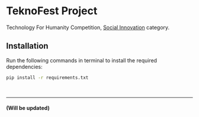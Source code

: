 <h1> TeknoFest Project </h1>

Technology For Humanity Competition, [Social Innovation](https://www.teknofest.org/en/competitions/competition/51) category.

<h2> Installation </h2>

Run the following commands in terminal to install the required dependencies:

```bash
pip install -r requirements.txt
```

<br>
<hr>

<h4> (Will be updated) </h4>